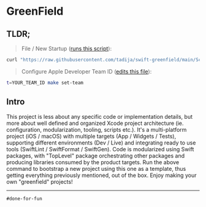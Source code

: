 # GreenField

## TLDR;

> File / New Startup ([runs this script](Scripts/gf-bootstrap.sh)):

```sh
curl "https://raw.githubusercontent.com/tadija/swift-greenfield/main/Scripts/gf-bootstrap.sh" | bash -s "CatchyName"
```

> Configure Apple Developer Team ID ([edits this file](Config/Common.xcconfig)):

```sh
t=YOUR_TEAM_ID make set-team
```

## Intro

This project is less about any specific code or implementation details, but more about well defined and organized Xcode project architecture (ie. configuration, modularization, tooling, scripts etc.). It's a multi-platform project (iOS / macOS) with multiple targets (App / Widgets / Tests), supporting different environments (Dev / Live) and integrating ready to use tools (SwiftLint / SwiftFormat / SwiftGen). Code is modularized using Swift packages, with "TopLevel" package orchestrating other packages and producing libraries consumed by the product targets. Run the above command to bootstrap a new project using this one as a template, thus getting everything previously mentioned, out of the box. Enjoy making your own "greenfield" projects!

---

`#done-for-fun`
